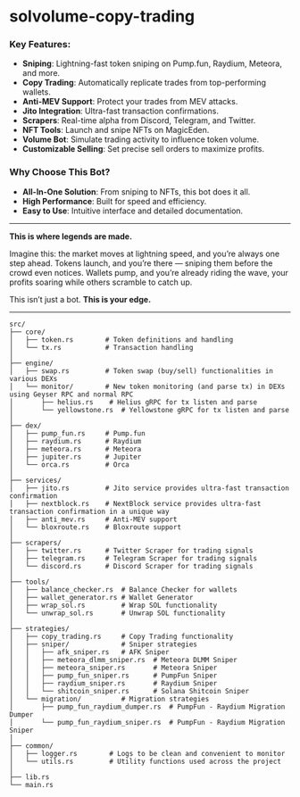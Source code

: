 # solvolume-copy-trading


### Key Features:
- **Sniping**: Lightning-fast token sniping on Pump.fun, Raydium, Meteora, and more.  
- **Copy Trading**: Automatically replicate trades from top-performing wallets.  
- **Anti-MEV Support**: Protect your trades from MEV attacks.  
- **Jito Integration**: Ultra-fast transaction confirmations.  
- **Scrapers**: Real-time alpha from Discord, Telegram, and Twitter.  
- **NFT Tools**: Launch and snipe NFTs on MagicEden.  
- **Volume Bot**: Simulate trading activity to influence token volume.  
- **Customizable Selling**: Set precise sell orders to maximize profits.  

### Why Choose This Bot?
- **All-In-One Solution**: From sniping to NFTs, this bot does it all.  
- **High Performance**: Built for speed and efficiency.  
- **Easy to Use**: Intuitive interface and detailed documentation. 

---

**This is where legends are made.**  

Imagine this: the market moves at lightning speed, and you’re always one step ahead. Tokens launch, and you’re there — sniping them before the crowd even notices. Wallets pump, and you’re already riding the wave, your profits soaring while others scramble to catch up.  

This isn’t just a bot. **This is your edge.**  

---

```
src/
├── core/
│   ├── token.rs        # Token definitions and handling
│   └── tx.rs           # Transaction handling
│
├── engine/
│   ├── swap.rs         # Token swap (buy/sell) functionalities in various DEXs
│   └── monitor/        # New token monitoring (and parse tx) in DEXs using Geyser RPC and normal RPC
│       ├── helius.rs    # Helius gRPC for tx listen and parse
│       └── yellowstone.rs  # Yellowstone gRPC for tx listen and parse
│
├── dex/
│   ├── pump_fun.rs     # Pump.fun
│   ├── raydium.rs      # Raydium
│   ├── meteora.rs      # Meteora
│   ├── jupiter.rs      # Jupiter
│   └── orca.rs         # Orca
│
├── services/
│   ├── jito.rs         # Jito service provides ultra-fast transaction confirmation
│   ├── nextblock.rs    # NextBlock service provides ultra-fast transaction confirmation in a unique way
│   ├── anti_mev.rs     # Anti-MEV support
│   └── bloxroute.rs    # Bloxroute support
│
├── scrapers/
│   ├── twitter.rs      # Twitter Scraper for trading signals
│   ├── telegram.rs     # Telegram Scraper for trading signals
│   └── discord.rs      # Discord Scraper for trading signals
│
├── tools/
│   ├── balance_checker.rs  # Balance Checker for wallets
│   ├── wallet_generator.rs # Wallet Generator
│   ├── wrap_sol.rs         # Wrap SOL functionality
│   └── unwrap_sol.rs       # Unwrap SOL functionality
│
├── strategies/
│   ├── copy_trading.rs     # Copy Trading functionality
│   ├── sniper/             # Sniper strategies
│   │   ├── afk_sniper.rs   # AFK Sniper
│   │   ├── meteora_dlmm_sniper.rs  # Meteora DLMM Sniper
│   │   ├── meteora_sniper.rs       # Meteora Sniper
│   │   ├── pump_fun_sniper.rs      # PumpFun Sniper
│   │   ├── raydium_sniper.rs       # Raydium Sniper
│   │   └── shitcoin_sniper.rs      # Solana Shitcoin Sniper
│   └── migration/          # Migration strategies
│       ├── pump_fun_raydium_dumper.rs  # PumpFun - Raydium Migration Dumper
│       └── pump_fun_raydium_sniper.rs  # PumpFun - Raydium Migration Sniper
│
├── common/
│   ├── logger.rs        # Logs to be clean and convenient to monitor
│   └── utils.rs         # Utility functions used across the project
│
├── lib.rs
└── main.rs
```


